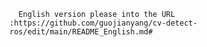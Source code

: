       English version please into the URL :https://github.com/guojianyang/cv-detect-ros/edit/main/README_English.md#
